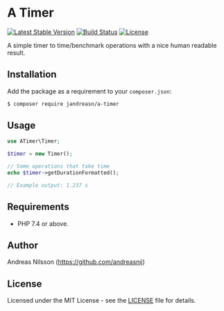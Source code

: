 # A Timer

[![Latest Stable Version](https://poser.pugx.org/jandreasn/a-timer/v/stable)](https://packagist.org/packages/jandreasn/a-timer)
[![Build Status](https://travis-ci.org/jandreasn/a-timer.svg?branch=master)](https://travis-ci.org/jandreasn/a-timer)
[![License](https://poser.pugx.org/jandreasn/a-timer/license)](https://packagist.org/packages/jandreasn/a-timer)

A simple timer to time/benchmark operations with a nice human readable result.

## Installation
Add the package as a requirement to your `composer.json`:
```bash
$ composer require jandreasn/a-timer
```

## Usage
```php
use ATimer\Timer;

$timer = new Timer();

// Some operations that take time
echo $timer->getDurationFormatted();

// Example output: 1.237 s
```


## Requirements
- PHP 7.4 or above.

## Author
Andreas Nilsson (<https://github.com/andreasnij>)

## License
Licensed under the MIT License - see the [LICENSE](LICENSE.md) file for details.
